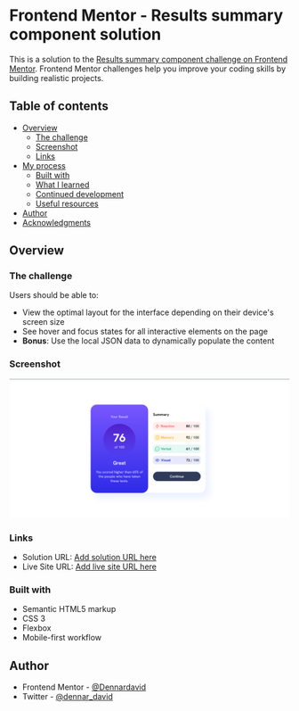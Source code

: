 # Frontend Mentor - Results summary component solution

This is a solution to the [Results summary component challenge on Frontend Mentor](https://www.frontendmentor.io/challenges/results-summary-component-CE_K6s0maV). Frontend Mentor challenges help you improve your coding skills by building realistic projects.

## Table of contents

- [Overview](#overview)
  - [The challenge](#the-challenge)
  - [Screenshot](#screenshot)
  - [Links](#links)
- [My process](#my-process)
  - [Built with](#built-with)
  - [What I learned](#what-i-learned)
  - [Continued development](#continued-development)
  - [Useful resources](#useful-resources)
- [Author](#author)
- [Acknowledgments](#acknowledgments)

## Overview

### The challenge

Users should be able to:

- View the optimal layout for the interface depending on their device's screen size
- See hover and focus states for all interactive elements on the page
- **Bonus**: Use the local JSON data to dynamically populate the content

### Screenshot

![](/design/screenshot.png)

### Links

- Solution URL: [Add solution URL here](https://github.com/Dennardavid/results-summary-component-main)
- Live Site URL: [Add live site URL here](https://dennardavid.github.io/results-summary-component-main/)

### Built with

- Semantic HTML5 markup
- CSS 3
- Flexbox
- Mobile-first workflow

## Author

- Frontend Mentor - [@Dennardavid](https://www.frontendmentor.io/profile/Dennardavid)
- Twitter - [@dennar_david](https://twitter.com/dennar_david)

